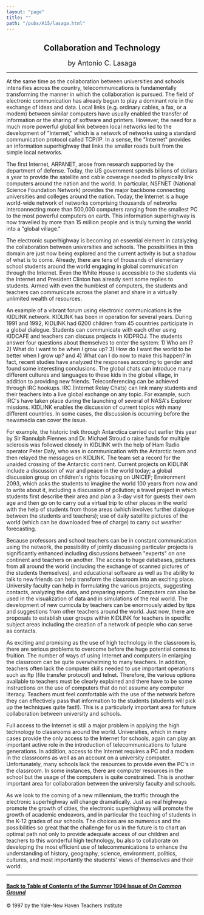 ```yaml
---
layout: "page"
title: ""
path: "/pubs/A15/lasaga.html"
---
```

<main>
<center><h2>
Collaboration and Technology</h2>
<p><font size="+1">by Antonio C. Lasaga</font>
</p></center>
<hr/>
At the same time as the collaboration between universities and  schools
intensifies across the country, telecommunications is  fundamentally
transforming the manner in which the collaboration is  pursued. The field
of electronic communication has already begun to  play a dominant role in
the exchange of ideas and data. Local links  (e.g. ordinary cables, a fax,
or a modem) between similar computers  have usually enabled the transfer
of information or the sharing of  software and printers. However, the need
for a much more powerful  global link between local networks led to the
development of  "Internet," which is a network of networks using a
standard  communication protocol called TCP/IP. In a sense, the "Internet"
provides an information superhighway that links the smaller roads  built
from the simple local networks. 
<p>
The first Internet, ARPANET, arose from research supported by the
department of defense. Today, the US government spends billions of
dollars a year to provide the satellite and cable coverage needed to
physically link computers around the nation and the world. In  particular,
NSFNET (National Science Foundation Network) provides  the major backbone
connecting universities and colleges around the  nation. Today, the
Internet is a huge world-wide network of  networks comprising thousands of
networks interconnecting more  than 500,000 computers ranging from the
smallest PC to the most  powerful computers on earth. This information
superhighway is now  travelled by more than 15 million people and is truly
turning the  world into a "global village."
</p><p>
The electronic superhighway is becoming an essential element in
catalyzing the collaboration between universities and schools. The
possibilities in this domain are just now being explored and the  current
activity is but a shadow of what is to come. Already, there  are tens of
thousands of elementary school students around the  world engaging in
global communication through the Internet. Even  the White House is
accessible to the students via the Internet and  President Clinton has
already sent some replies to students. Armed  with even the humblest of
computers, the students and teachers can  communicate across the planet
and share in a virtually unlimited  wealth of resources.
</p><p>
An example of a vibrant forum using electronic communications is  the
KIDLINK network. KIDLINK has been in operation for several  years. During
1991 and 1992, KIDLINK had 6200 children from 45  countries participate in
a global dialogue. Students can communicate  with each other using KIDCAFE
and teachers can discuss projects in  KIDPROJ. The students answer four
questions about themselves to  enter the system: 1) Who am I?  2) What do
I want to be when I grow  up?  3) How do I want the world to be better
when I grow up?  and 4)  What can I do now to make this happen? In fact,
recent studies have  analyzed the responses according to gender and found
some  interesting conclusions. The global chats can introduce many
different cultures and languages to these kids in the global village,  in
addition to providing new friends. Teleconferencing can be  achieved
through IRC hookups. IRC (Internet Relay Chats) can link  many students
and their teachers into a live global exchange on any  topic. For example,
such IRC's have taken place during the launching  of several of NASA's
Explorer missions. KIDLINK enables the  discussion of current topics with
many different countries. In some  cases, the discussion is occurring
before the newsmedia can cover  the issue. 
</p><p>
For example, the historic trek through Antarctica carried out earlier
this year by Sir Rannulph Fiennes and Dr. Michael Stroud o raise  funds
for multiple sclerosis was followed closely in KIDLINK with  the help of
Ham Radio operator Peter Daly, who was in  communication with the
Antarctic team and then relayed the  messages on KIDLINK. The team set a
record for the unaided crossing  of the Antarctic continent. Current
projects on KIDLINK include a  discussion of war and peace in the world
today; a global discussion  group on children's rights focusing on UNICEF;
Environment 2093,  which asks the students to imagine the world 100 years
from now  and to write about it, including a discussion of pollution; a
travel  project in which students first describe their area and plan a
3-day  visit for guests their own age and then go on to carry out a
virtual  trip to other places in the world with the help of students from
those areas (which involves further dialogue between the students  and
teachers); use of daily satellite pictures of the world (which can  be
downloaded free of charge) to carry out weather forecasting.
</p><p>
Because professors and school teachers can be in constant  communication
using the network, the possibility of jointly  discussing particular
projects is significantly enhanced including  discussions between
"experts" on one continent and teachers on  another. The access to huge
databases, pictures from all around the  world (including the exchange of
scanned pictures of the students  themselves), and educational software as
well as the ability to talk  to new friends can help transform the
classroom into an exciting  place. University faculty can help in
formulating the various  projects, suggesting contacts, analyzing the
data, and preparing  reports. Computers can also be used in the
visualization of data and  in simulations of the real world. The
development of new curricula  by teachers can be enormously aided by tips
and suggestions from  other teachers around the world. Just now, there are
proposals to  establish user groups within KIDLINK for teachers in
specific  subject areas including the creation of a network of people who
can  serve as contacts.
</p><p>
As exciting and promising as the use of high technology in the  classroom
is, there are serious problems to overcome before the  huge potential
comes to fruition. The number of ways of using  Internet and computers in
enlarging the classroom can be quite  overwhelming to many teachers. In
addition, teachers often lack the  computer skills needed to use important
operations such as ftp (file  transfer protocol) and telnet. Therefore,
the various options  available to teachers must be clearly explained and
there have to be  some instructions on the use of computers that do not
assume any  computer literacy. Teachers must feel comfortable with the use
of  the network before they can effectively pass that information to the
students (students will pick up the techniques quite fast!). This is a
particularly important area for future collaboration between  university
and schools. 
</p><p>
Full access to the Internet is still a major problem in applying the  high
technology to classrooms around the world. Universities, which  in many
cases provide the only access to the Internet for schools,  again can play
an important active role in the introduction of  telecommunications to
future generations. In addition, access to the  Internet requires a PC and
a modem in the classrooms as well as an  account on a university computer.
Unfortunately, many schools lack  the resources to provide even the PC's
in the classroom. In some  instances, there are computer resources in the
school but the usage  of the computers is quite constrained. This is
another important  area for collaboration between the university faculty
and schools.
</p><p>
As we look to the coming of a new millennium, the traffic through  the
electronic superhighway will change dramatically.  Just as real  highways
promote the growth of cities, the electronic superhighway  will promote
the growth of academic endeavors, and in particular  the teaching of
students in the K-12 grades of our schools. The  choices are so numerous
and the possibilities so great that the  challenge for us in the future is
to chart an optimal path not only to  provide adequate access of our
children and teachers to this  wonderful high technology, bu also to
collaborate on developing the  most efficient use of telecommunications to
enhance the  understanding of history, geography, science, environment,
politics,  cultures, and most importantly the students' views of
themselves  and their world.
</p>
<hr/>
<h4><a href=".\">Back to
Table of Contents of the Summer 1994 Issue of <i>On Common
Ground</i></a>
</h4>
<font size="-1">© 1997 by the Yale-New Haven Teachers Institute
</font></main>